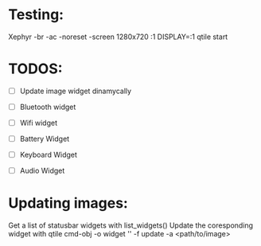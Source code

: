 # Testing:
Xephyr -br -ac -noreset -screen 1280x720 :1
DISPLAY=:1 qtile start




# TODOS:
- [ ] Update image widget dinamycally
- [ ] Bluetooth widget
- [ ] Wifi widget
- [ ] Battery Widget
- [ ] Keyboard Widget
- [ ] Audio Widget


# Updating images:

Get a list of statusbar widgets with list_widgets()
Update the coresponding widget with
qtile cmd-obj -o widget '<image>' -f update -a <path/to/image>
